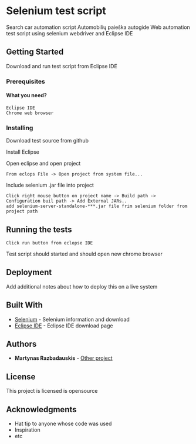 # Selenium test script
Search car automation script
Automobilių paieška autogide
Web automation test script using selenium webdriver and Eclipse IDE

## Getting Started

Download and run test script from Eclipse IDE

### Prerequisites

#### What you need?
```
Eclipse IDE
Chrome web browser
```

### Installing

Download test source from github

Install Eclipse

Open eclipse and open project

```
From eclops File -> Open project from system file...
```

Include selenium .jar file into project

```
Click right mouse button on project name -> Build path -> Configuration buil path -> Add External JARs.. 
add selenium-server-standalone-***.jar file frim selenium folder from project path
```

## Running the tests

```
Click run button from eclopse IDE
```
Test script should started and should open new chrome browser 


## Deployment

Add additional notes about how to deploy this on a live system

## Built With

* [Selenium](https://www.seleniumhq.org/) - Selenium information and download
* [Eclipse IDE](https://www.eclipse.org/downloads/) - Eclipse IDE download page


## Authors

* **Martynas Razbadauskis** - [Other project](https://github.com/marraz1)

## License

This project is licensed is opensource

## Acknowledgments

* Hat tip to anyone whose code was used
* Inspiration
* etc

